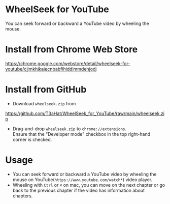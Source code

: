 # WheelSeek for YouTube  
You can seek forward or backward a YouTube video by wheeling the mouse.  

# Install from Chrome Web Store  
https://chrome.google.com/webstore/detail/wheelseek-for-youtube/cjjmkhjkajecnbabfihiddlmmdehjodj

# Install from GitHub
- Download `wheelseek.zip` from   
  
https://github.com/T3aHat/WheelSeek_for_YouTube/raw/main/wheelseek.zip  

- Drag-and-drop `wheelseek.zip` to `chrome://extensions`.  
Ensure that the "Developer mode" checkbox in the top right-hand corner is checked.   
  
# Usage  
* You can seek forward or backward a YouTube video by wheeling the mouse on YouTube(`https://www.youtube.com/watch*`) video player.  
* Wheeling with `Ctrl` or `⌘` on mac, you can move on the next chapter or go back to the previous chapter if the video has information about chapters.